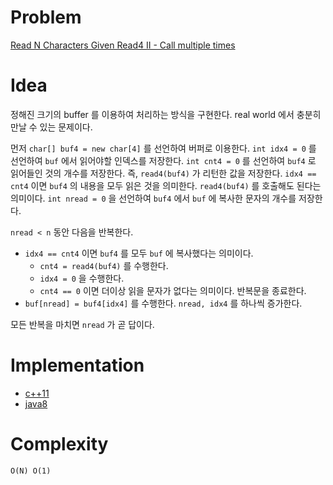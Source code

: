# Problem

[Read N Characters Given Read4 II - Call multiple times](https://leetcode.com/problems/read-n-characters-given-read4-ii-call-multiple-times/)

# Idea

정해진 크기의 buffer 를 이용하여 처리하는 방식을 구현한다.  real world
에서 충분히 만날 수 있는 문제이다.

먼저 `char[] buf4 = new char[4]` 를 선언하여 버퍼로 이용한다.  `int
idx4 = 0` 를 선언하여 `buf` 에서 읽어야할 인덱스를 저장한다.  `int
cnt4 = 0` 를 선언하여 `buf4` 로 읽어들인 것의 개수를 저장한다. 즉,
`read4(buf4)` 가 리턴한 값을 저장한다. `idx4 == cnt4` 이면 `buf4` 의
내용을 모두 읽은 것을 의미한다. `read4(buf4)` 를 호출해도 된다는
의미이다. `int nread = 0` 을 선언하여 `buf4` 에서 `buf` 에 복사한
문자의 개수를 저장한다.

`nread < n` 동안 다음을 반복한다. 
* `idx4 == cnt4` 이면 `buf4` 를 모두 `buf` 에 복사했다는 의미이다. 
  * `cnt4 = read4(buf4)` 를 수행한다.
  * `idx4 = 0` 을 수행한다.
  * `cnt4 == 0` 이면 더이상 읽을 문자가 없다는 의미이다. 반복문을 종료한다.
* `buf[nread] = buf4[idx4]` 를 수행한다. `nread, idx4` 를 하나씩 증가한다.

모든 반복을 마치면 `nread` 가 곧 답이다.

# Implementation

* [c++11](a.cpp)
* [java8](MainApp.cpp)

# Complexity

```
O(N) O(1)
```
